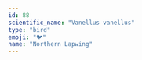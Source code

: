 ```yaml
---
id: 88
scientific_name: "Vanellus vanellus"
type: "bird"
emoji: "🐦"
name: "Northern Lapwing"
---
```

